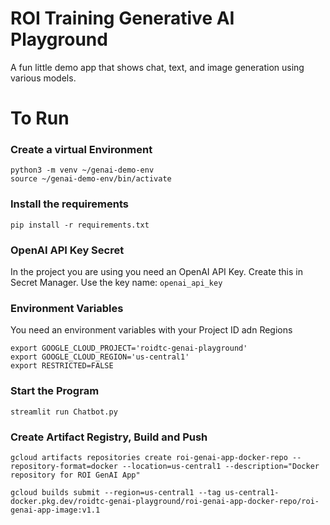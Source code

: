 # ROI Training Generative AI Playground

A fun little demo app that shows chat, text, and image generation
using various models.

# To Run

### Create a virtual Environment
```
python3 -m venv ~/genai-demo-env
source ~/genai-demo-env/bin/activate
```

### Install the requirements
```
pip install -r requirements.txt 
```

### OpenAI API Key  Secret
In the project you are using you need an OpenAI API Key. Create this in Secret Manager. Use the key name: `openai_api_key`


### Environment Variables
You need an environment variables with your Project ID adn Regions

```
export GOOGLE_CLOUD_PROJECT='roidtc-genai-playground'
export GOOGLE_CLOUD_REGION='us-central1'
export RESTRICTED=FALSE
```

### Start the Program

```
streamlit run Chatbot.py
```

### Create Artifact Registry, Build and Push

```
gcloud artifacts repositories create roi-genai-app-docker-repo --repository-format=docker --location=us-central1 --description="Docker repository for ROI GenAI App"
```

```
gcloud builds submit --region=us-central1 --tag us-central1-docker.pkg.dev/roidtc-genai-playground/roi-genai-app-docker-repo/roi-genai-app-image:v1.1
```